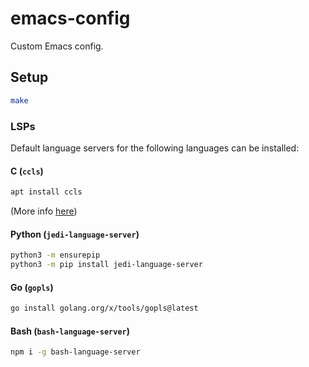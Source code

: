 # emacs-config

Custom Emacs config.

## Setup
```bash
make
```

### LSPs
Default language servers for the following languages can be installed:

#### C (`ccls`)
```bash
apt install ccls
```
(More info [here](https://github.com/MaskRay/ccls/wiki/Build))

#### Python (`jedi-language-server`)
```bash
python3 -m ensurepip
python3 -m pip install jedi-language-server
```

#### Go (`gopls`)
```bash
go install golang.org/x/tools/gopls@latest
```

#### Bash (`bash-language-server`)
```bash
npm i -g bash-language-server
```
